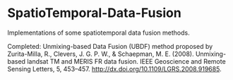 # SpatioTemporal-Data-Fusion
Implementations of some spatiotemporal data fusion methods.

Completed:
Unmixing-based Data Fusion (UBDF) method proposed by Zurita-Milla, R., Clevers, J. G. P. W., & Schaepman, M. E. (2008). Unmixing-based landsat TM and MERIS FR data
fusion. IEEE Geoscience and Remote Sensing Letters, 5, 453–457. http://dx.doi.org/10.1109/LGRS.2008.919685.
